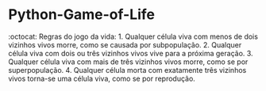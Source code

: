 # Python-Game-of-Life
:octocat: Regras do jogo da vida: 1. Qualquer célula viva com menos de dois vizinhos vivos morre, como se causada por subpopulação. 2. Qualquer célula viva com dois ou três vizinhos vivos vive para a próxima geração. 3. Qualquer célula viva com mais de três vizinhos vivos morre, como se por superpopulação. 4. Qualquer célula morta com exatamente três vizinhos vivos torna-se uma célula viva, como se por reprodução.
